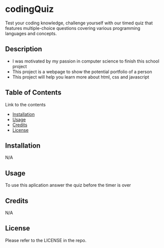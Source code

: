 # codingQuiz
Test your coding knowledge, challenge yourself with our timed quiz that features multiple-choice questions covering various programming languages and concepts.

## Description

- I was motivated by my passion in computer science to finish this school project
- This project is a webpage to show the potential portfolio of a person
- This project will help you learn more about html, css and javascript

## Table of Contents 

Link to the contents

- [Installation](#installation)
- [Usage](#usage)
- [Credits](#credits)
- [License](#license)

## Installation

N/A

## Usage

To use this aplication answer the quiz before the timer is over

## Credits

N/A

## License

Please refer to the LICENSE in the repo.
